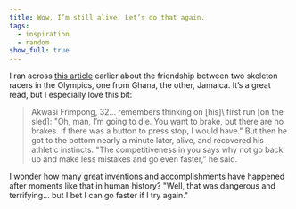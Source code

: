 ```yaml
---
title: Wow, I’m still alive. Let’s do that again.
tags:
  - inspiration
  - random
show_full: true
---
```


I ran across [this article](https://www.nytimes.com/2018/02/15/sports/olympics/skeleton-ghana-jamaica.html) earlier about the friendship between two skeleton racers in the Olympics, one from Ghana, the other, Jamaica. It’s a great read, but I especially love this bit:

> Akwasi Frimpong, 32... remembers thinking on \[his]\ first run \[on the sled]\: "Oh, man, I’m going to die. You want to brake, but there are no brakes. If there was a button to press stop, I would have."
> But then he got to the bottom nearly a minute later, alive, and recovered his athletic instincts.
> "The competitiveness in you says why not go back up and make less mistakes and go even faster," he said.

I wonder how many great inventions and accomplishments have happened after moments like that in human history? "Well, that was dangerous and terrifying… but I bet I can go faster if I try again."